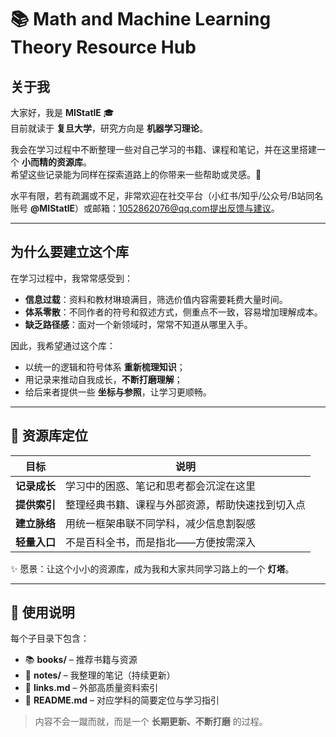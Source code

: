 
# 📚 Math and Machine Learning Theory Resource Hub

## 关于我
大家好，我是 **MIStatlE** 🎓  
目前就读于 **复旦大学**，研究方向是 **机器学习理论**。  

我会在学习过程中不断整理一些对自己学习的书籍、课程和笔记，并在这里搭建一个 **小而精的资源库**。  
希望这些记录能为同样在探索道路上的你带来一些帮助或灵感。🚀  

水平有限，若有疏漏或不足，非常欢迎在社交平台（小红书/知乎/公众号/B站同名账号 **@MIStatlE**）或邮箱：1052862076@qq.com提出反馈与建议。  

---

## 为什么要建立这个库
在学习过程中，我常常感受到：  
- **信息过载**：资料和教材琳琅满目，筛选价值内容需要耗费大量时间。  
- **体系零散**：不同作者的符号和叙述方式，侧重点不一致，容易增加理解成本。  
- **缺乏路径感**：面对一个新领域时，常常不知道从哪里入手。  

因此，我希望通过这个库：  
- 以统一的逻辑和符号体系 **重新梳理知识**；  
- 用记录来推动自我成长，**不断打磨理解**；  
- 给后来者提供一些 **坐标与参照**，让学习更顺畅。  

---

## 📌 资源库定位
| 目标 | 说明 |
|------|------|
| **记录成长** | 学习中的困惑、笔记和思考都会沉淀在这里 |
| **提供索引** | 整理经典书籍、课程与外部资源，帮助快速找到切入点 |
| **建立脉络** | 用统一框架串联不同学科，减少信息割裂感 |
| **轻量入口** | 不是百科全书，而是指北——方便按需深入 |

✨ 愿景：让这个小小的资源库，成为我和大家共同学习路上的一个 **灯塔**。  

---

## 📂 使用说明
每个子目录下包含：  
- 📚 **books/** – 推荐书籍与资源  
- 📝 **notes/** – 我整理的笔记（持续更新）  
- 🔗 **links.md** – 外部高质量资料索引  
- 📄 **README.md** – 对应学科的简要定位与学习指引  

> 内容不会一蹴而就，而是一个 **长期更新、不断打磨** 的过程。  
